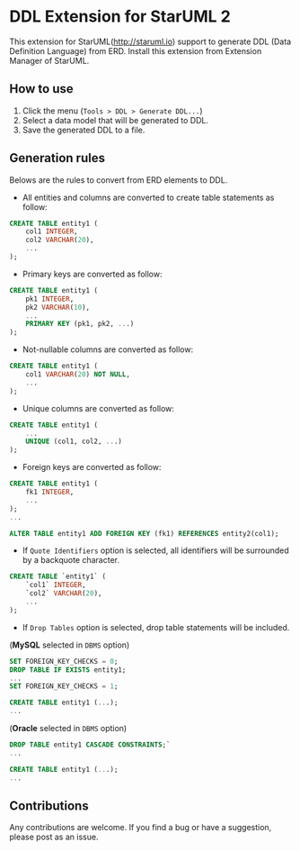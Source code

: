 DDL Extension for StarUML 2
===========================

This extension for StarUML(http://staruml.io) support to generate DDL (Data Definition Language) from ERD. Install this extension from Extension Manager of StarUML.

How to use
----------

1. Click the menu (`Tools > DDL > Generate DDL...`)
2. Select a data model that will be generated to DDL.
3. Save the generated DDL to a file.

Generation rules
----------------

Belows are the rules to convert from ERD elements to DDL.

* All entities and columns are converted to create table statements as follow:

```sql
CREATE TABLE entity1 (
    col1 INTEGER,
    col2 VARCHAR(20),
    ...
);
```

* Primary keys are converted as follow:

```sql
CREATE TABLE entity1 (
    pk1 INTEGER,
    pk2 VARCHAR(10),
    ...
    PRIMARY KEY (pk1, pk2, ...)
);
```

* Not-nullable columns are converted as follow:

```sql
CREATE TABLE entity1 (
    col1 VARCHAR(20) NOT NULL,
    ...
);
```

* Unique columns are converted as follow:

```sql
CREATE TABLE entity1 (
    ...
    UNIQUE (col1, col2, ...)
);
```

* Foreign keys are converted as follow:

```sql
CREATE TABLE entity1 (
    fk1 INTEGER,
    ...
);
...

ALTER TABLE entity1 ADD FOREIGN KEY (fk1) REFERENCES entity2(col1);
```

* If `Quote Identifiers` option is selected, all identifiers will be surrounded by a backquote character.

```sql
CREATE TABLE `entity1` (
    `col1` INTEGER,
    `col2` VARCHAR(20),
    ...
);
```

* If `Drop Tables` option is selected, drop table statements will be included.

(__MySQL__ selected in `DBMS` option)
```sql
SET FOREIGN_KEY_CHECKS = 0;
DROP TABLE IF EXISTS entity1;
...
SET FOREIGN_KEY_CHECKS = 1;

CREATE TABLE entity1 (...);
...
```

(__Oracle__ selected in `DBMS` option)
```sql
DROP TABLE entity1 CASCADE CONSTRAINTS;`
...

CREATE TABLE entity1 (...);
...
```


Contributions
-------------

Any contributions are welcome. If you find a bug or have a suggestion, please post as an issue.
